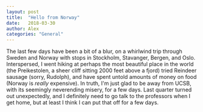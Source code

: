 ```yaml
---
layout: post
title:  "Hello from Norway"
date:   2018-03-30
author: Alex
categories: "General"
---
```


The last few days have been a bit of a blur, on a whirlwind trip through Sweden and Norway with stops in Stockholm, Stavanger, Bergen, and Oslo.  Interspersed, I went hiking at perhaps the most beautiful place in the world (the Preikestolen, a sheer cliff sitting 2000 feet above a fjord) tried Reindeer sausage (sorry, Rudolph), and have spent untold amounts of money on food (Norway is *really* expensive). In truth, I'm just glad to be away from UCSB, with its seemingly neverending misery, for a few days.  Last quarter turned out unexpectedly, and I definitely need to go talk to the professors when I get home, but at least I think I can put that off for a few days.
